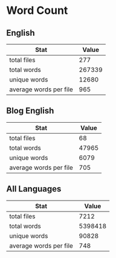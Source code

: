 # Word Count

## English

Stat | Value
---- | -----
total files | 277
total words | 267339
unique words | 12680
average words per file | 965

## Blog English

Stat | Value
---- | -----
total files | 68
total words | 47965
unique words | 6079
average words per file | 705

## All Languages

Stat | Value
---- | -----
total files | 7212
total words | 5398418
unique words | 90828
average words per file | 748
